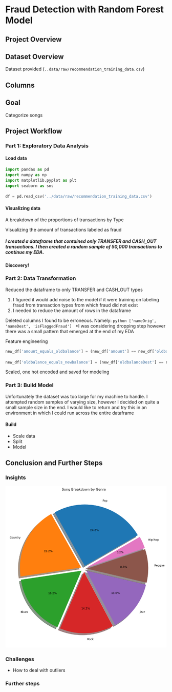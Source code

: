 # Fraud Detection with Random Forest Model

## Project Overview


## Dataset Overview

Dataset provided (`..data/raw/recommendation_training_data.csv`)

## Columns


## Goal
Categorize songs

## Project Workflow

### Part 1: Exploratory Data Analysis
#### Load data

```python
import pandas as pd
import numpy as np
import matplotlib.pyplot as plt
import seaborn as sns

df = pd.read_csv('../data/raw/recommendation_training_data.csv')
```
#### Visualizing data



A breakdown of the proportions of transactions by Type



Visualizing the amount of transactions labeled as fraud









##### I created a dataframe that contained only TRANSFER and CASH_OUT transactions. I then created a random sample of 50,000 transactions to continue my EDA. 



#### Discovery!




### Part 2: Data Transformation
Reduced the dataframe to only TRANSFER and CASH_OUT types
1. I figured it would add noise to the model if it were training on labeling fraud from transaction types from which fraud did not exist
2. I needed to reduce the amount of rows in the dataframe


Deleted columns I found to be erroneous. Namely:
```python ['nameOrig', 'nameDest', 'isFlaggedFraud'] ```
*I was considering dropping step however there was a small pattern that emerged at the end of my EDA

Feature engineering
```python 
new_df['amount_equals_oldbalance'] = (new_df['amount'] == new_df['oldbalanceOrg']).astype(int)

new_df['oldbalance_equals_newbalance'] = (new_df['oldbalanceDest'] == new_df['newbalanceDest']).astype(int)
```

Scaled, one hot encoded and saved for modeling



### Part 3: Build Model

Unfortunately the dataset was too large for my machine to handle. I attempted random samples of varying size, however I decided on quite a small sample size in the end. I would like to return and try this in an environment in which I could run across the entire dataframe

#### Build 
- Scale data
- Split
- Model


## Conclusion and Further Steps


### Insights


![Alt text](image.png)


### Challenges

- How to deal with outliers


### Further steps

